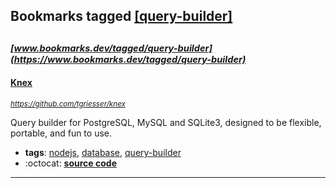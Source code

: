 ## Bookmarks tagged [[query-builder]](https://www.bookmarks.dev/search?q=[query-builder])

_<sup><sup>[www.bookmarks.dev/tagged/query-builder](https://www.bookmarks.dev/tagged/query-builder)</sup></sup>_
---
#### [Knex](https://github.com/tgriesser/knex)
_<sup>https://github.com/tgriesser/knex</sup>_

Query builder for PostgreSQL, MySQL and SQLite3, designed to be flexible, portable, and fun to use.
* **tags**: [nodejs](../tagged/nodejs.md), [database](../tagged/database.md), [query-builder](../tagged/query-builder.md)
* :octocat: **[source code](https://github.com/tgriesser/knex)**
---
